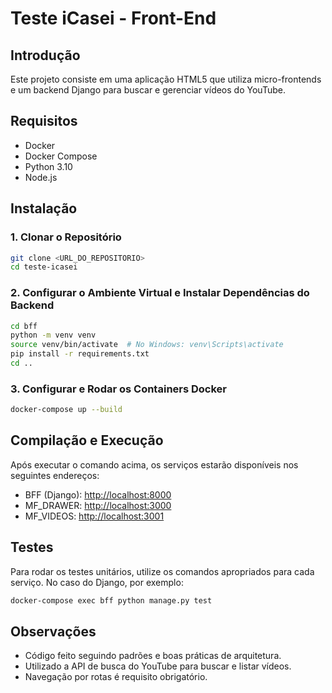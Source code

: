 
# Teste iCasei - Front-End

## Introdução

Este projeto consiste em uma aplicação HTML5 que utiliza micro-frontends e um backend Django para buscar e gerenciar vídeos do YouTube.

## Requisitos

- Docker
- Docker Compose
- Python 3.10
- Node.js

## Instalação

### 1. Clonar o Repositório

```bash
git clone <URL_DO_REPOSITORIO>
cd teste-icasei
```

### 2. Configurar o Ambiente Virtual e Instalar Dependências do Backend

```bash
cd bff
python -m venv venv
source venv/bin/activate  # No Windows: venv\Scripts\activate
pip install -r requirements.txt
cd ..
```

### 3. Configurar e Rodar os Containers Docker

```bash
docker-compose up --build
```

## Compilação e Execução

Após executar o comando acima, os serviços estarão disponíveis nos seguintes endereços:

- BFF (Django): <http://localhost:8000>
- MF_DRAWER: <http://localhost:3000>
- MF_VIDEOS: <http://localhost:3001>

## Testes

Para rodar os testes unitários, utilize os comandos apropriados para cada serviço. No caso do Django, por exemplo:

```bash
docker-compose exec bff python manage.py test
```

## Observações

- Código feito seguindo padrões e boas práticas de arquitetura.
- Utilizado a API de busca do YouTube para buscar e listar vídeos.
- Navegação por rotas é requisito obrigatório.
